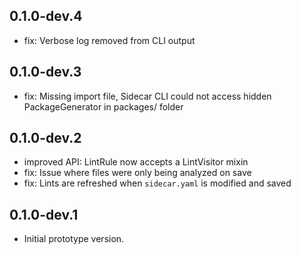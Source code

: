 
## 0.1.0-dev.4

- fix: Verbose log removed from CLI output

## 0.1.0-dev.3

- fix: Missing import file, Sidecar CLI could not access hidden PackageGenerator in packages/ folder

## 0.1.0-dev.2

- improved API: LintRule now accepts a LintVisitor mixin
- fix: Issue where files were only being analyzed on save
- fix: Lints are refreshed when ```sidecar.yaml``` is modified and saved

## 0.1.0-dev.1

- Initial prototype version.
